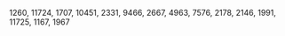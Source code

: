 1260, 
11724, 
1707, 
10451, 
2331, 
9466, 
2667, 
4963, 
7576, 
2178, 
2146, 
1991, 
11725, 
1167, 
1967
